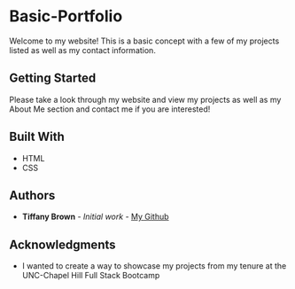 # Basic-Portfolio

Welcome to my website! This is a basic concept with a few of my projects listed as well as my contact information.

## Getting Started

Please take a look through my website and view my projects as well as my About Me section and contact me if you are interested!

## Built With

* HTML
* CSS

## Authors

* **Tiffany Brown** - *Initial work* - [My Github](https://github.com/tjbrincefield)

## Acknowledgments

* I wanted to create a way to showcase my projects from my tenure at the UNC-Chapel Hill Full Stack Bootcamp
